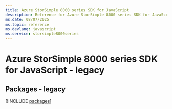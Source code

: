 ```yaml
---
title: Azure StorSimple 8000 series SDK for JavaScript
description: Reference for Azure StorSimple 8000 series SDK for JavaScript
ms.date: 08/07/2025
ms.topic: reference
ms.devlang: javascript
ms.service: storsimple8000series
---
```

# Azure StorSimple 8000 series SDK for JavaScript - legacy
## Packages - legacy
[!INCLUDE [packages](storsimple-8000-series-index.md)]